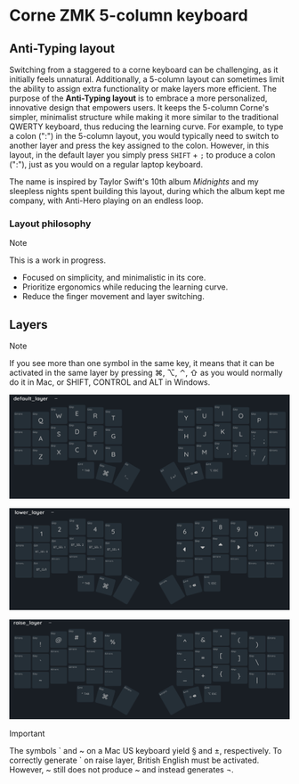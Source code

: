<!--
- https://github.com/skydev-x/corne-zmk-5-column?tab=readme-ov-file
- https://github.com/wolfwood/glove80-zmk/tree/main
- https://github.com/minusfive/zmk-config
- https://nickcoutsos.github.io/keymap-editor/

GRAVE and TILDE work fine for Mac U.S. default physical keyboard, but for Swiss french keyboard with US software layout they yield § and ±. British English needs to be activated to correctly yield GRAVE in layer 2 but TILDE still doesn't produce ~, but ¬.

TO DO:
- Use shift + numbers to yield ()!@#$%: Mejor no porque significaria cambiar de layer + shift + number position
    - shift + number position = ()!@#$%????
    - opt + N = ˜˜˜˜˜˜˜ 
- MIDNIGHTS MODE (RGB)
- design RGB modes with TS album names
-->

# Corne ZMK 5-column keyboard
## Anti-Typing layout

Switching from a staggered to a corne keyboard can be challenging, as it initially feels unnatural. Additionally, a 5-column layout can sometimes limit the ability to assign extra functionality or make layers more efficient. The purpose of the **Anti-Typing layout** is to embrace a more personalized, innovative design that empowers users. It keeps the 5-column Corne's simpler, minimalist structure while making it more similar to the traditional QWERTY keyboard, thus reducing the learning curve. For example, to type a colon (":") in the 5-column layout, you would typically need to switch to another layer and press the key assigned to the colon. However, in this layout, in the default layer you simply press `SHIFT` + `;` to produce a colon (":"), just as you would on a regular laptop keyboard.

<!--
the stories of 13 sleepless nights ...
late-night coding sessions
-->

The name is inspired by Taylor Swift's 10th album *Midnights* and my sleepless nights spent building this layout, during which the album kept me company, with Anti-Hero playing on an endless loop.

### Layout philosophy
> [!NOTE]
> This is a work in progress.

- Focused on simplicity, and minimalistic in its core.
- Prioritize ergonomics while reducing the learning curve.
- Reduce the finger movement and layer switching.

## Layers
> [!NOTE] 
> If you see more than one symbol in the same key, it means that it can be activated in the same layer by pressing ⌘, ⌥, ⌃, ⇧ as you would normally do it in Mac, or SHIFT, CONTROL and ALT in Windows.

![Default layer](images/default_layer.png)

![Lower layer](images/lower_layer.png)

![Raise layer](images/raise_layer.png)

> [!IMPORTANT]  
> The symbols \` and ~ on a Mac US keyboard yield § and ±, respectively. To correctly generate ` on raise layer, British English must be activated. However, ~ still does not produce ~ and instead generates ¬.
